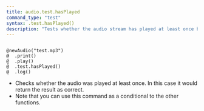 ```yaml
---
title: audio.test.hasPlayed
command_type: "test"
syntax: .test.hasPlayed()
description: "Tests whether the audio stream has played at least once before in the trial."
---
```


<!--more-->

<pre><code class="language-diff-javascript diff-highlight try-true">
@newAudio("test.mp3")
@  .print()
@  .play()
@  .test.hasPlayed()
@  .log()
</code></pre>

+ Checks whether the audio was played at least once. In this case it would return the result as correct. 
+ Note that you can use this command as a conditional to the other functions. 	
